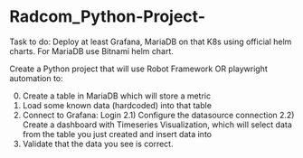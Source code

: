# Radcom_Python-Project-
Task to do:
Deploy at least Grafana, MariaDB on that K8s using official helm charts. For MariaDB use Bitnami helm chart.

Create a Python project that will use Robot Framework OR playwright automation to:

0) Create a table in MariaDB which will store a metric
1) Load some known data (hardcoded) into that table
2) Connect to Grafana: Login
2.1) Configure the datasource connection
2.2) Create a dashboard with Timeseries Visualization, which will select data from the table you just created and insert data into
3) Validate that the data you see is correct.


